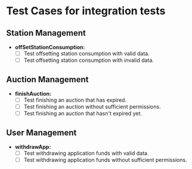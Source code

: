 # Test Cases for integration tests

## Station Management

- **offSetStationConsumption:**
  - [ ] Test offsetting station consumption with valid data.
  - [ ] Test offsetting station consumption with invalid data.

## Auction Management

- **finishAuction:**
  - [ ] Test finishing an auction that has expired.
  - [ ] Test finishing an auction without sufficient permissions.
  - [ ] Test finishing an auction that hasn't expired yet.

## User Management

- **withdrawApp:**
  - [ ] Test withdrawing application funds with valid data.
  - [ ] Test withdrawing application funds without sufficient permissions.